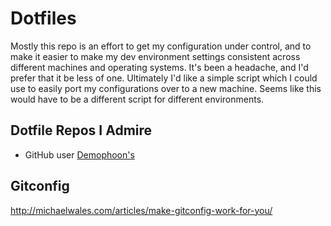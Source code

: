 # Dotfiles

Mostly this repo is an effort to get my configuration under control, and to make it easier to make my dev environment settings consistent across different machines and operating systems. It's been a headache, and I'd prefer that it be less of one. Ultimately I'd like a simple script which I could use to easily port my configurations over to a new machine. Seems like this would have to be a different script for different environments.

## Dotfile Repos I Admire

- GitHub user [Demophoon's](https://github.com/demophoon/dotfiles)

## Gitconfig

http://michaelwales.com/articles/make-gitconfig-work-for-you/
